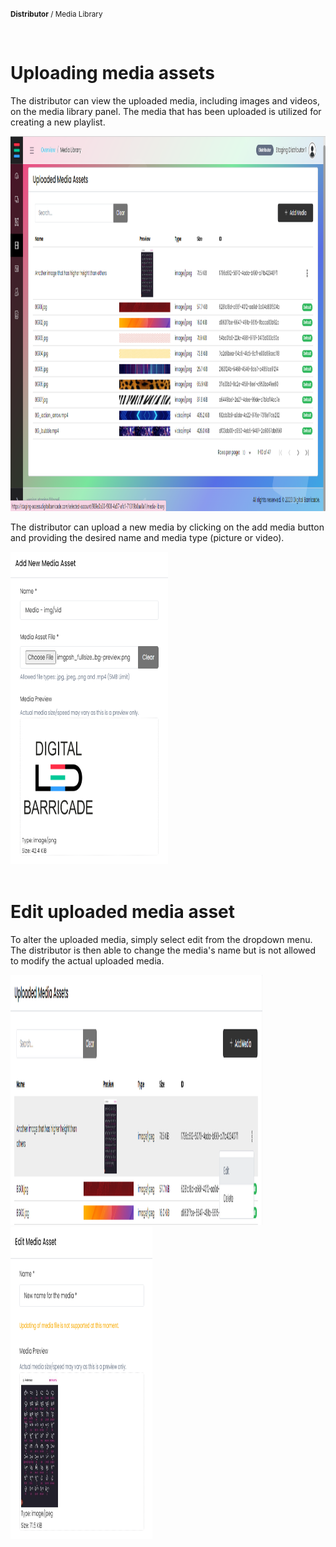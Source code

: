 <small><b>Distributor</b> / Media Library</small>

<br />
<h1>Uploading media assets</h1>
<div class="description">
    <p>       
        The distributor can view the uploaded media, including images and videos, on the media library panel. The media that has been uploaded is utilized for creating a new playlist.
    </p>
    <img src="/images/image512.png" alt="uploaded_media_assets" width="100%" height="600">
</div>
<div class="description">
    <p>     
        The distributor can upload a new media by clicking on the add media button and providing the desired name and media type (picture or video).
    </p>
    <img src="/images/image513.png" alt="add_media_assets" width="50%" height="500">
</div>

<br />
<h1>Edit uploaded media asset</h1>
<div class="description">
    <p>      
        To alter the uploaded media, simply select edit from the dropdown menu. The distributor is then able to change the media's name but is not allowed to modify the actual uploaded media.
    </p>
    <img src="/images/image514.png" alt="edit_uploaded_media_assets" width="80%" height="400">
    <img src="/images/image515.png" alt="edit_media_assets" width="45%" height="500">
</div>